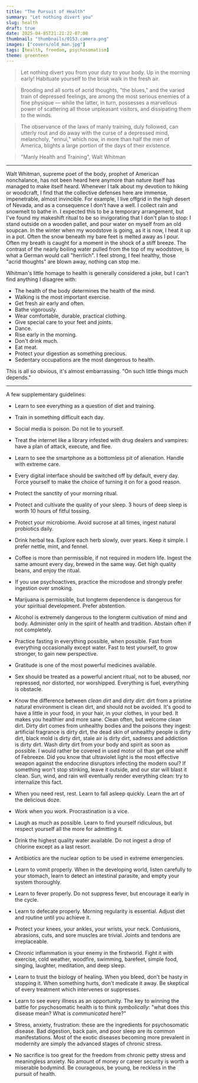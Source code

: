```yaml
---
title: "The Pursuit of Health"
summary: "Let nothing divert you"
slug: health
draft: true
date: 2025-04-05T21:21:22-07:00
thumbnail: "thumbnails/0153.camera.png"
images: ["covers/old_man.jpg"]
tags: [health, freedom, psychosomatism]
theme: greenteen
---
```


> Let nothing divert you from your duty to your body. Up in the morning early! Habituate yourself to the brisk walk in the fresh air.

> Brooding and all sorts of acrid thoughts, "the blues," and the varied train of depressed feelings, are among the most serious enemies of a fine physique — while the latter, in turn, possesses a marvellous power of scattering all those unpleasant visitors, and dissipating them to the winds.

> The observance of the laws of manly training, duly followed, can utterly rout and do away with the curse of a depressed mind, melancholy, "ennui," which now, in more than half the men of America, blights a large portion of the days of their existence.

> "Manly Health and Training", Walt Whitman

---

Walt Whitman, supreme poet of the body, prophet of American nonchalance, has not been heard here anymore than nature itself has managed to make itself heard. Whenever I talk about my devotion to hiking or woodcraft, I find that the collective defenses here are immense, impenetrable, almost invincible. For example, I live offgrid in the high desert of Nevada, and as a consequence I don't have a well. I collect rain and snowmelt to bathe in. I expected this to be a temporary arrangement, but I've found my makeshift ritual to be so invigorating that I don't plan to stop: I stand outside on a wooden pallet, and pour water on myself from an old soupcan. In the winter when my woodstove is going, as it is now, I heat it up in a pot. Often the snow beneath my bare feet is melted away as I pour. Often my breath is caught for a moment in the shock of a stiff breeze. The contrast of the nearly boiling water pulled from the top of my woodstove, is what a German would call "herrlich". I feel strong, I feel healthy, those "acrid thoughts" are blown away, nothing can stop me.

Whitman's little homage to health is generally considered a joke, but I can't find anything I disagree with:

* The health of the body determines the health of the mind.
* Walking is the most important exercise.
* Get fresh air early and often.
* Bathe vigorously.
* Wear comfortable, durable, practical clothing.
* Give special care to your feet and joints.
* Dance.
* Rise early in the morning.
* Don't drink much.
* Eat meat.
* Protect your digestion as something precious.
* Sedentary occupations are the most dangerous to health.

This is all so obvious, it's almost embarrassing. "On such little things much depends."

---

A few supplementary guidelines:

* Learn to see everything as a question of diet and training.
* Train in something difficult each day.

* Social media is poison. Do not lie to yourself.
* Treat the internet like a library infested with drug dealers and vampires: have a plan of attack, execute, and flee.
* Learn to see the smartphone as a bottomless pit of alienation. Handle with extreme care.
* Every digital interface should be switched off by default, every day. Force yourself to make the choice of turning it on for a good reason.

* Protect the sanctity of your morning ritual.
* Protect and cultivate the quality of your sleep. 3 hours of deep sleep is worth 10 hours of fitful tossing.

* Protect your microbiome. Avoid sucrose at all times, ingest natural probiotics daily.
* Drink herbal tea. Explore each herb slowly, over years. Keep it simple. I prefer nettle, mint, and fennel.
* Coffee is more than permissible, if not required in modern life. Ingest the same amount every day, brewed in the same way. Get high quality beans, and enjoy the ritual.

* If you use psychoactives, practice the microdose and strongly prefer ingestion over smoking.
* Marijuana is permissible, but longterm dependence is dangerous for your spiritual development. Prefer abstention.
* Alcohol is extremely dangerous to the longterm cultivation of mind and body. Administer only in the spirit of health and tradition. Abstain often if not completely.

* Practice fasting in everything possible, when possible. Fast from everything occasionally except water. Fast to test yourself, to grow stronger, to gain new perspective.
* Gratitude is one of the most powerful medicines available.

* Sex should be treated as a powerful ancient ritual, not to be abused, nor repressed, nor distorted, nor worshipped. Everything is fuel, everything is obstacle.

* Know the difference between *clean dirt* and *dirty dirt*: dirt from a pristine natural environment is clean dirt, and should not be avoided. It's good to have a little in your food, in your hair, in your clothes, in your bed. It makes you healthier and more sane. Clean often, but welcome clean dirt. Dirty dirt comes from unhealthy bodies and the poisons they ingest: artificial fragrance is dirty dirt, the dead skin of unhealthy people is dirty dirt, black mold is dirty dirt, stale air is dirty dirt, sadness and addiction is dirty dirt. Wash dirty dirt from your body and spirit as soon as possible. I would rather be covered in used motor oil than get one whiff of Febreeze. Did you know that ultraviolet light is the most effective weapon against the endocrine disruptors infecting the modern soul? If something won't stop stinking, leave it outside, and our star will blast it clean. Sun, wind, and rain will eventually render everything clean: try to internalize this fact.

* When you need rest, rest. Learn to fall asleep quickly. Learn the art of the delicious doze.
* Work when you work. Procrastination is a vice.
* Laugh as much as possible. Learn to find yourself ridiculous, but respect yourself all the more for admitting it.

* Drink the highest quality water available. Do not ingest a drop of chlorine except as a last resort.
* Antibiotics are the nuclear option to be used in extreme emergencies.
* Learn to vomit properly. When in the developing world, listen carefully to your stomach, learn to detect an intestinal parasite, and empty your system thoroughly.
* Learn to fever properly. Do not suppress fever, but encourage it early in the cycle.
* Learn to defecate properly. Morning regularity is essential. Adjust diet and routine until you achieve it.

* Protect your knees, your ankles, your wrists, your neck. Contusions, abrasions, cuts, and sore muscles are trivial. Joints and tendons are irreplaceable.

* Chronic inflammation is your enemy in the firstworld. Fight it with exercise, cold weather, woodfire, swimming, barefeet, simple food, singing, laughter, meditation, and deep sleep.

* Learn to trust the biology of healing. When you bleed, don't be hasty in stopping it. When something hurts, don't medicate it away. Be skeptical of every treatment which intervenes or suppresses.

* Learn to see every illness as an opportunity. The key to winning the battle for psychosomatic health is to think *symbolically*: "what does this disease mean? What is *communicated* here?"

* Stress, anxiety, frustration: these are the ingredients for psychosomatic disease. Bad digestion, back pain, and poor sleep are its common manifestations. Most of the exotic diseases becoming more prevalent in modernity are simply the advanced stages of chronic stress.
* No sacrifice is too great for the freedom from chronic petty stress and meaningless anxiety. No amount of money or career security is worth a miserable bodymind. Be courageous, be young, be reckless in the pursuit of health.
